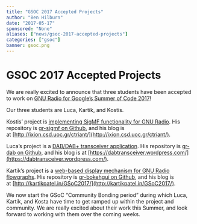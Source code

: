 ```yaml
---
title: "GSOC 2017 Accepted Projects"
author: "Ben Hilburn"
date: "2017-05-17"
sponsored: "None"
aliases: ["news/gsoc-2017-accepted-projects"]
categories: ["gsoc"]
banner: gsoc.png
---
```


# GSOC 2017 Accepted Projects

We are really excited to announce that three students have been accepted to work on [GNU Radio for Google&#8217;s Summer of Code 2017](https://summerofcode.withgoogle.com/organizations/5111801772507136/#)!

Our three students are Luca, Kartik, and Kostis.

Kostis&#8217; project is [implementing SigMF functionality for GNU Radio](https://wiki.gnuradio.org/index.php/GSoCIdeas#Implement_SigMF_functionality_for_GNU_Radio). His repository is [gr-sigmf on Github](https://github.com/ctriant/gr-sigmf), and his blog is at [http://ixion.csd.uoc.gr/ctriant/](http://ixion.csd.uoc.gr/ctriant/).

Luca&#8217;s project is a [DAB/DAB+ transceiver application](https://wiki.gnuradio.org/index.php/GSoCIdeas#A_DAB.2FDAB.2B_transceiver_app). His repository is [gr-dab on Github](https://github.com/kit-cel/gr-dab), and his blog is at [https://dabtransceiver.wordpress.com/](https://dabtransceiver.wordpress.com/).

Kartik&#8217;s project is a [web-based display mechanism for GNU Radio flowgraphs](https://wiki.gnuradio.org/index.php/GSoCIdeas#A_HTML-based_GUI_for_GNU_Radio_applications). His repository is [gr-bokehgui on Github](https://github.com/kartikp1995/gr-bokehgui/), and his blog is at [http://kartikpatel.in/GSoC2017/](http://kartikpatel.in/GSoC2017/).

We now start the GSoC &#8220;Community Bonding period&#8221; during which Luca, Kartik, and Kosta have time to get ramped up within the project and community. We are really excited about their work this Summer, and look forward to working with them over the coming weeks.
